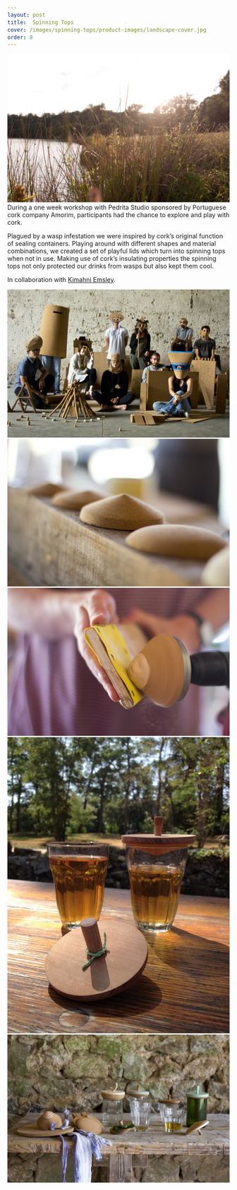 ```yaml
---
layout: post
title:  Spinning Tops
cover: /images/spinning-tops/product-images/landscape-cover.jpg
order: 8
---
```


![Close-Up One](/images/spinning-tops/boisbuchet-images/atmosphere-1.jpg)
During a one week workshop with Pedrita Studio sponsored by Portuguese cork company Amorim, participants had the chance to explore and play with cork.

Plagued by a wasp infestation we were inspired by cork’s original function of sealing containers. Playing around with different shapes and material combinations, we created a set of playful lids which turn into spinning tops when not in use. Making use of cork’s insulating properties the spinning tops not only protected our drinks from wasps but also kept them cool.

In collaboration with <a href="http://cargocollective.com/kimahni">Kimahni Emsley</a>.


![Close-Up One](/images/spinning-tops/boisbuchet-images/group-image.jpg)
![Close-Up One](/images/spinning-tops/product-images/close-up.jpg)
![Close-Up One](/images/spinning-tops/product-images/close-up-3.jpg)
![Close-Up One](/images/spinning-tops/product-images/apple-juice-lid.jpg)
![Close-Up One](/images/spinning-tops/product-images/spinning-top-presentation.jpg)
